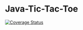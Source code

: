 # Java-Tic-Tac-Toe

[![Coverage Status](https://coveralls.io/repos/github/Gabbendorf/Java-Tic-Tac-Toe/badge.svg?branch=master)](https://coveralls.io/github/Gabbendorf/Java-Tic-Tac-Toe?branch=master)

